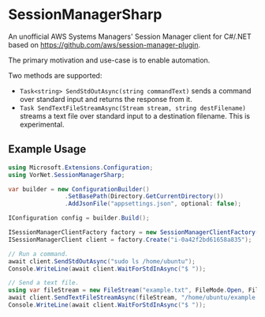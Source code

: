 ﻿# SessionManagerSharp

An unofficial AWS Systems Managers' Session Manager client for C#/.NET based on https://github.com/aws/session-manager-plugin.

The primary motivation and use-case is to enable automation.

Two methods are supported:

- `Task<string> SendStdOutAsync(string commandText)` sends a command over standard input and returns the response from it.
- `Task SendTextFileStreamAsync(Stream stream, string destFilename)` streams a text file over standard input to a destination filename.  This is experimental.

## Example Usage

```csharp
using Microsoft.Extensions.Configuration;
using VorNet.SessionManagerSharp;

var builder = new ConfigurationBuilder()  
                .SetBasePath(Directory.GetCurrentDirectory())
                .AddJsonFile("appsettings.json", optional: false);

IConfiguration config = builder.Build();

ISessionManagerClientFactory factory = new SessionManagerClientFactory(config);
ISessionManagerClient client = factory.Create("i-0a42f2bd61658a835");

// Run a command.
await client.SendStdOutAsync("sudo ls /home/ubuntu");
Console.WriteLine(await client.WaitForStdInAsync("$ "));

// Send a text file.
using var fileStream = new FileStream("example.txt", FileMode.Open, FileAccess.Read);
await client.SendTextFileStreamAsync(fileStream, "/home/ubuntu/example.txt");
Console.WriteLine(await client.WaitForStdInAsync("$ "));
```
